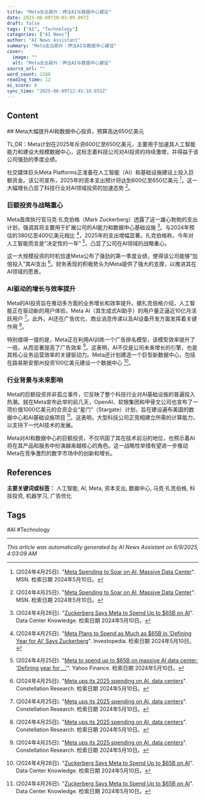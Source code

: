 ```yaml
---
title: "Meta支出飙升：押注AI与数据中心建设"
date: 2025-06-08T20:03:09.897Z
draft: false
tags: ["AI", "Technology"]
categories: ["AI News"]
author: "AI News Assistant"
summary: "Meta支出飙升：押注AI与数据中心建设"
cover:
  image: ""
  alt: "Meta支出飙升：押注AI与数据中心建设"
source_url: ""
word_count: 2288
reading_time: 12
ai_score: 0
sync_time: "2025-06-09T12:45:18.655Z"
---
```


## Content

<article>
## Meta大幅提升AI和数据中心投资，预算高达650亿美元

TL;DR：Meta计划在2025年斥资600亿至650亿美元，主要用于加速其人工智能能力和建设大规模数据中心，这标志着科技公司对AI投资的持续激增，并得益于该公司强劲的季度业绩。

社交媒体巨头Meta Platforms正准备在人工智能（AI）和基础设施建设上投入巨额资金。该公司宣布，2025年的资本支出预计将达到600亿至650亿美元 [^1]，这一大幅增长凸显了科技行业对AI领域投资的加速态势 [^1]。

### 巨额投资与战略重心

Meta首席执行官马克·扎克伯格（Mark Zuckerberg）透露了这一雄心勃勃的支出计划，强调其将主要用于扩展公司的AI能力和数据中心基础设施 [^3]。与2024年预估的380亿至400亿美元相比 [^5]，2025年的支出增幅显著。扎克伯格称，今年对人工智能而言是“决定性的一年” [^4]，凸显了公司在AI领域的战略重心。

这一大规模投资的时机恰逢Meta公布了强劲的第一季度业绩，使得该公司能够“加倍投入”其AI支出 [^2]。财务表现的积极势头为Meta提供了强大的支撑，以推进其在AI领域的愿景。

### AI驱动的增长与效率提升

Meta的AI投资旨在推动多方面的业务增长和效率提升。据扎克伯格介绍，人工智能正在驱动新的用户体验，Meta AI（其生成式AI助手）的用户量正逼近10亿月活跃用户 [^2]。此外，AI还在广告优化、商业消息传递以及AI设备开发方面发挥着关键作用 [^2]。

特别值得一提的是，Meta正在利用AI训练一个广告排名模型，该模型效率提升了一倍，从而显著提高了广告效率 [^2]。这表明，AI不仅是公司未来增长的引擎，也是其核心业务运营效率的关键驱动力。Meta还计划建造一个巨型新数据中心，包括在路易斯安那州投资100亿美元建设一个数据中心 [^3]。

### 行业背景与未来影响

Meta的巨额投资并非孤立事件，它反映了整个科技行业对AI基础设施的普遍投入热潮。就在Meta宣布此举的前几天，OpenAI、软银集团和甲骨文公司也宣布了一项价值1000亿美元的合资企业“星门”（Stargate）计划，旨在建设遍布美国的数据中心和AI基础设施项目 [^3]。这表明，大型科技公司正竞相建立所需的计算能力，以支持下一代AI技术的发展。

Meta对AI和数据中心的巨额投资，不仅巩固了其在技术前沿的地位，也预示着AI将在其产品和服务中扮演越来越核心的角色。这一战略性举措有望进一步推动Meta在竞争激烈的数字市场中的创新和增长。

## References
[^1]: (2024年4月25日). "[Meta Spending to Soar on AI, Massive Data Center](https://www.msn.com/en-us/money/companies/meta-spending-to-soar-on-ai-massive-data-center/ar-AA1xNCPn)". MSN. 检索日期 2024年5月10日。
[^2]: (2024年4月25日). "[Meta ups its 2025 spending on AI, data centers](https://www.constellationr.com/blog-news/insights/meta-ups-its-2025-spending-ai-data-centers)". Constellation Research. 检索日期 2024年5月10日。
[^3]: (2024年4月26日). "[Zuckerberg Says Meta to Spend Up to $65B on AI](https://www.datacenterknowledge.com/data-center-construction/zuckerberg-says-meta-to-spend-up-to-65b-on-ai)". Data Center Knowledge. 检索日期 2024年5月10日。
[^4]: (2024年4月25日). "[Meta to spend up to $65B on massive AI data center: 'Defining year for ...'](https://finance.yahoo.com/news/meta-spend-65b-massive-ai-163135152.html)". Yahoo Finance. 检索日期 2024年5月10日。
[^5]: (2024年4月25日). "[Meta Plans to Spend as Much as $65B in 'Defining Year for AI' Says Zuckerberg](https://www.investopedia.com/meta-plans-to-spend-as-much-as-usd65b-in-defining-year-for-ai-says-zuckerberg-8780176)". Investopedia. 检索日期 2024年5月10日。
</article>

**主要关键词或标签：**
人工智能, AI, Meta, 资本支出, 数据中心, 马克·扎克伯格, 科技投资, 机器学习, 广告优化

## Tags

#AI #Technology

---

*This article was automatically generated by AI News Assistant on 6/9/2025, 4:03:09 AM*
